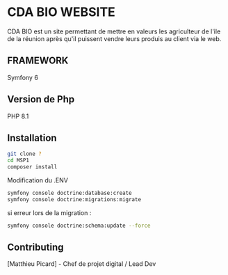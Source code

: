 # CDA BIO WEBSITE
CDA BIO est un site permettant de mettre en valeurs les agriculteur de l'ile de la réunion après qu'il puissent vendre leurs produis au client via le web.

## FRAMEWORK

Symfony 6

## Version de Php

PHP 8.1

## Installation

```bash
git clone ?
cd MSP1
composer install
```

Modification du  .ENV 

```bash
symfony console doctrine:database:create
symfony console doctrine:migrations:migrate
```

si erreur lors de la migration :
```bash
symfony console doctrine:schema:update --force
```


## Contributing
[Matthieu Picard] - Chef de projet digital / Lead Dev
